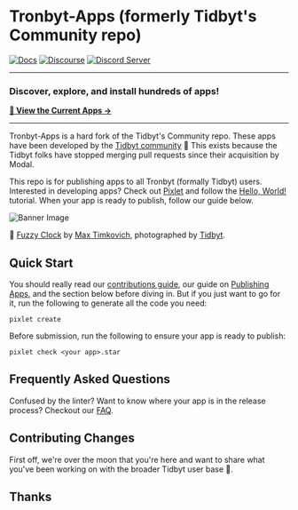 # Tronbyt-Apps (formerly Tidbyt's Community repo)

[![Docs](https://img.shields.io/badge/docs-tidbyt.dev-blue?style=flat-square)](https://tidbyt.dev)
[![Discourse](https://img.shields.io/discourse/status?server=https%3A%2F%2Fdiscuss.tidbyt.com&style=flat-square)](https://discuss.tidbyt.com/)
[![Discord Server](https://img.shields.io/discord/928484660785336380?style=flat-square)](https://discord.gg/r45MXG4kZc)

---

### **Discover, explore, and install hundreds of apps!**

**[🎯 View the Current Apps →](https://tronbyt.github.io/apps/app-viewer/)**

---

Tronbyt-Apps is a hard fork of the Tidbyt's Community repo. These apps have been developed by the [Tidbyt community][3] 🚀
This exists because the Tidbyt folks have stopped merging pull requests since their acquisition by Modal.

This repo is for publishing apps to all Tronbyt (formally Tidbyt) users. Interested in developing apps? Check out [Pixlet][2] and follow the [Hello, World!][4] tutorial. When your app is ready to publish, follow our guide below.

![Banner Image](docs/assets/banner.jpg)

📸 [Fuzzy Clock](apps/fuzzyclock/fuzzy_clock.star) by [Max Timkovich][5], photographed by [Tidbyt][1].

## Quick Start

You should really read our [contributions guide](docs/CONTRIBUTING.md), our guide on [Publishing Apps][6], and the section below before diving in. But if you just want to go for it, run the following to generate all the code you need:

```
pixlet create
```

Before submission, run the following to ensure your app is ready to publish:

```
pixlet check <your app>.star
```

## Frequently Asked Questions

Confused by the linter? Want to know where your app is in the release process? Checkout our [FAQ](https://tidbyt.dev/docs/publish/FAQ).

## Contributing Changes

First off, we're over the moon that you're here and want to share what you've been working on with the broader Tidbyt user base 🎉.

## Thanks

[1]: https://tidbyt.com
[2]: https://github.com/tidbyt/pixlet
[3]: https://discuss.tidbyt.com/
[4]: https://github.com/tidbyt/pixlet#hello-world
[5]: https://github.com/mtimkovich
[6]: https://tidbyt.dev/docs/publish/publishing-apps
